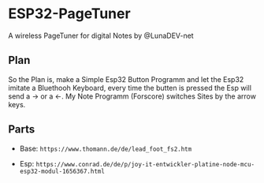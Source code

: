 # ESP32-PageTuner
A wireless PageTuner for digital Notes by @LunaDEV-net

## Plan
So the Plan is, make a Simple Esp32 Button Programm and let the Esp32 imitate a Bluethooh Keyboard, every time the butten is pressed the Esp will send a -> or a <-. My Note Programm (Forscore) switches Sites by the arrow keys.

## Parts
+ Base:
  `https://www.thomann.de/de/lead_foot_fs2.htm`

 
+ Esp:
  `https://www.conrad.de/de/p/joy-it-entwickler-platine-node-mcu-esp32-modul-1656367.html`
